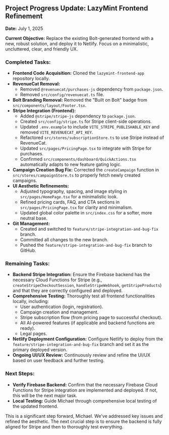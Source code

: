 ## Project Progress Update: LazyMint Frontend Refinement

**Date:** July 1, 2025

**Current Objective:** Replace the existing Bolt-generated frontend with a new, robust solution, and deploy it to Netlify. Focus on a minimalistic, uncluttered, clear, and friendly UX.

### **Completed Tasks:**

*   **Frontend Code Acquisition:** Cloned the `lazymint-frontend-app` repository locally.
*   **RevenueCat Removal:**
    *   Removed `@revenuecat/purchases-js` dependency from `package.json`.
    *   Removed `src/config/revenuecat.ts` file.
*   **Bolt Branding Removal:** Removed the "Built on Bolt" badge from `src/components/layout/Footer.tsx`.
*   **Stripe Integration (Frontend):**
    *   Added `@stripe/stripe-js` dependency to `package.json`.
    *   Created `src/config/stripe.ts` for Stripe client-side operations.
    *   Updated `.env.example` to include `VITE_STRIPE_PUBLISHABLE_KEY` and removed `VITE_REVENUECAT_API_KEY`.
    *   Refactored `src/stores/subscriptionStore.ts` to use Stripe instead of RevenueCat.
    *   Updated `src/pages/PricingPage.tsx` to integrate with Stripe for purchases.
    *   Confirmed `src/components/dashboard/QuickActions.tsx` automatically adapts to new feature gating logic.
*   **Campaign Creation Bug Fix:** Corrected the `createCampaign` function in `src/stores/campaignStore.ts` to properly fetch newly created campaigns.
*   **UI Aesthetic Refinements:**
    *   Adjusted typography, spacing, and image styling in `src/pages/HomePage.tsx` for a minimalistic look.
    *   Refined pricing cards, FAQ, and CTA sections in `src/pages/PricingPage.tsx` for clarity and minimalism.
    *   Updated global color palette in `src/index.css` for a softer, more neutral base.
*   **Git Management:**
    *   Created and switched to `feature/stripe-integration-and-bug-fix` branch.
    *   Committed all changes to the new branch.
    *   Pushed the `feature/stripe-integration-and-bug-fix` branch to GitHub.

### **Remaining Tasks:**

*   **Backend Stripe Integration:** Ensure the Firebase backend has the necessary Cloud Functions for Stripe (e.g., `createStripeCheckoutSession`, `handleStripeWebhook`, `getStripeProducts`) and that they are correctly configured and deployed.
*   **Comprehensive Testing:** Thoroughly test all frontend functionalities locally, including:
    *   User authentication (login, registration).
    *   Campaign creation and management.
    *   Stripe subscription flow (from pricing page to successful checkout).
    *   All AI-powered features (if applicable and backend functions are ready).
    *   Legal pages.
*   **Netlify Deployment Configuration:** Configure Netlify to deploy from the `feature/stripe-integration-and-bug-fix` branch and set it as the primary deployed version.
*   **Ongoing UI/UX Review:** Continuously review and refine the UI/UX based on user feedback and further testing.

### **Next Steps:**

*   **Verify Firebase Backend:** Confirm that the necessary Firebase Cloud Functions for Stripe integration are implemented and deployed. If not, this will be the next major task.
*   **Local Testing:** Guide Michael through comprehensive local testing of the updated frontend.

This is a significant step forward, Michael. We've addressed key issues and refined the aesthetic. The next crucial step is to ensure the backend is fully aligned for Stripe and then to thoroughly test everything.